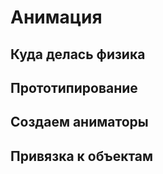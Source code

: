 # Анимация

## Куда делась физика

## Прототипирование

## Создаем аниматоры

## Привязка к объектам
